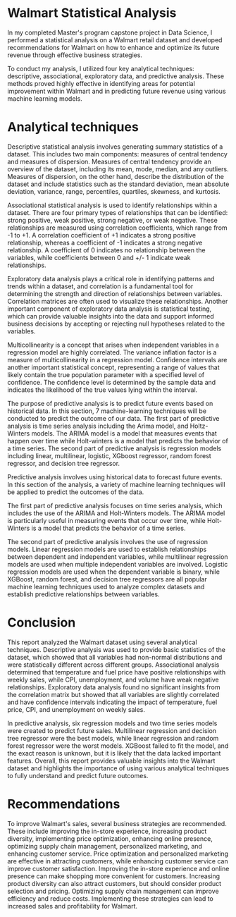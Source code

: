 # Walmart Statistical Analysis

In my completed Master's program capstone project in Data Science, I performed a statistical analysis on a Walmart retail dataset and developed recommendations for Walmart on how to enhance and optimize its future revenue through effective business strategies.

To conduct my analysis, I utilized four key analytical techniques: descriptive, associational, exploratory data, and predictive analysis. These methods proved highly effective in identifying areas for potential improvement within Walmart and in predicting future revenue using various machine learning models.

# Analytical techniques

Descriptive statistical analysis involves generating summary statistics of a dataset. This includes two main components: measures of central tendency and measures of dispersion. Measures of central tendency provide an overview of the dataset, including its mean, mode, median, and any outliers. Measures of dispersion, on the other hand, describe the distribution of the dataset and include statistics such as the standard deviation, mean absolute deviation, variance, range, percentiles, quartiles, skewness, and kurtosis.

Associational statistical analysis is used to identify relationships within a dataset. There are four primary types of relationships that can be identified: strong positive, weak positive, strong negative, or weak negative. These relationships are measured using correlation coefficients, which range from -1 to +1. A correlation coefficient of +1 indicates a strong positive relationship, whereas a coefficient of -1 indicates a strong negative relationship. A coefficient of 0 indicates no relationship between the variables, while coefficients between 0 and +/- 1 indicate weak relationships.

Exploratory data analysis plays a critical role in identifying patterns and trends within a dataset, and correlation is a fundamental tool for determining the strength and direction of relationships between variables. Correlation matrices are often used to visualize these relationships. Another important component of exploratory data analysis is statistical testing, which can provide valuable insights into the data and support informed business decisions by accepting or rejecting null hypotheses related to the variables. 

Multicollinearity is a concept that arises when independent variables in a regression model are highly correlated. The variance inflation factor is a measure of multicollinearity in a regression model. Confidence intervals are another important statistical concept, representing a range of values that likely contain the true population parameter with a specified level of confidence. The confidence level is determined by the sample data and indicates the likelihood of the true values lying within the interval.

The purpose of predictive analysis is to predict future events based on historical data. In this section, 7 machine-learning techniques will be conducted to predict the outcome of our data. The first part of predictive analysis is time series analysis including the Arima model, and Holtz- Winters models. The ARIMA model is a model that measures events that happen over time while Holt-winters is a model that predicts the behavior of a time series. The second part of predictive analysis is regression models including linear, multilinear, logistic, XGboost regressor, random forest regressor, and decision tree regressor.

Predictive analysis involves using historical data to forecast future events. In this section of the analysis, a variety of machine learning techniques will be applied to predict the outcomes of the data.

The first part of predictive analysis focuses on time series analysis, which includes the use of the ARIMA and Holt-Winters models. The ARIMA model is particularly useful in measuring events that occur over time, while Holt-Winters is a model that predicts the behavior of a time series.

The second part of predictive analysis involves the use of regression models. Linear regression models are used to establish relationships between dependent and independent variables, while multilinear regression models are used when multiple independent variables are involved. Logistic regression models are used when the dependent variable is binary, while XGBoost, random forest, and decision tree regressors are all popular machine learning techniques used to analyze complex datasets and establish predictive relationships between variables.

# Conclusion
This report analyzed the Walmart dataset using several analytical techniques. Descriptive analysis was used to provide basic statistics of the dataset, which showed that all variables had non-normal distributions and were statistically different across different groups. Associational analysis determined that temperature and fuel price have positive relationships with weekly sales, while CPI, unemployment, and volume have weak negative relationships. Exploratory data analysis found no significant insights from the correlation matrix but showed that all variables are slightly correlated and have confidence intervals indicating the impact of temperature, fuel price, CPI, and unemployment on weekly sales.

In predictive analysis, six regression models and two time series models were created to predict future sales. Multilinear regression and decision tree regressor were the best models, while linear regression and random forest regressor were the worst models. XGBoost failed to fit the model, and the exact reason is unknown, but it is likely that the data lacked important features. Overall, this report provides valuable insights into the Walmart dataset and highlights the importance of using various analytical techniques to fully understand and predict future outcomes.

# Recommendations
To improve Walmart's sales, several business strategies are recommended. These include improving the in-store experience, increasing product diversity, implementing price optimization, enhancing online presence, optimizing supply chain management, personalized marketing, and enhancing customer service. Price optimization and personalized marketing are effective in attracting customers, while enhancing customer service can improve customer satisfaction. Improving the in-store experience and online presence can make shopping more convenient for customers. Increasing product diversity can also attract customers, but should consider product selection and pricing. Optimizing supply chain management can improve efficiency and reduce costs. Implementing these strategies can lead to increased sales and profitability for Walmart.
